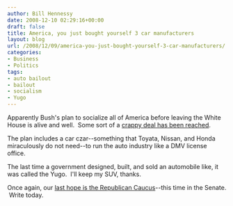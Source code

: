 ```yaml
---
author: Bill Hennessy
date: 2008-12-10 02:29:16+00:00
draft: false
title: America, you just bought yourself 3 car manufacturers
layout: blog
url: /2008/12/09/america-you-just-bought-yourself-3-car-manufacturers/
categories:
- Business
- Politics
tags:
- auto bailout
- bailout
- socialism
- Yugo
---
```


Apparently Bush's plan to socialize all of America before leaving the White House is alive and well.  Some sort of a [crappy deal has been reached](https://www.chicagomag.com/core/pagetools.php?pageid=7444&url=/Chicago-Magazine/February-2008/Mr-Un-Popularity/&mode=print).

The plan includes a car czar--something that Toyata, Nissan, and Honda miraculously do not need--to run the auto industry like a DMV license office.  

The last time a government designed, built, and sold an automobile like, it was called the Yugo.  I'll keep my SUV, thanks.

Once again, our [last hope is the Republican Caucus](https://michellemalkin.com/2008/12/09/yes-more-voices-for-a-gop-filibuster-of-the-uaw-bailout/)--this time in the Senate.  Write today.
